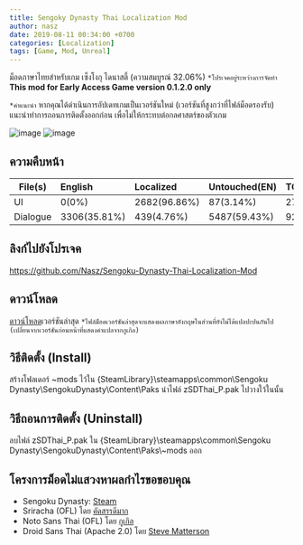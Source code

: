```yaml
---
title: Sengoky Dynasty Thai Localization Mod
author: nasz
date: 2019-08-11 00:34:00 +0700
categories: [Localization]
tags: [Game, Mod, Unreal]
---
```


ม็อดภาษาไทยสำหรับเกม เซ็งโงกุ ไดนาสตี้ (ความสมบูรณ์ 32.06%) `*โปรเจคอยู่ระหว่างการจัดทำ` 
**This mod for Early Access Game version 0.1.2.0 only** 

`*คำแนะนำ` หากคุณได้ดำเนินการอัปเดทเกมเป็นเวอร์ชันใหม่ (เวอร์ชันที่สูงกว่าที่ไฟล์ม็อดรองรับ) แนะนำทำการถอนการติดตั้งออกก่อน เพื่อไม่ให้กระทบต่อกลศาสตร์ของตัวเกม

![image](https://github.com/Nasz/Sengoku-Dynasty-Thai-Localization-Mod/assets/384751/6ca9ef73-8ea9-40fb-afd8-edba379ef6a5)
![image](https://github.com/Nasz/Sengoku-Dynasty-Thai-Localization-Mod/assets/384751/147a48df-50a3-40ba-aaf5-08d427764627)

## ความคืบหน้า

| File(s)             | English      | Localized   | Untouched(EN)  | TOTAL |
|---------------------|:-------------|:------------|:---------------|:------|
| UI                  | 0(0%)        | 2682(96.86%)| 87(3.14%)      | 2769  |
| Dialogue            | 3306(35.81%) | 439(4.76%)  | 5487(59.43%)   | 9232  |

## ลิงก์ไปยังโปรเจค
 <https://github.com/Nasz/Sengoku-Dynasty-Thai-Localization-Mod> 

## ดาวน์โหลด
[ดาวน์โหลด](https://github.com/Nasz/Sengoku-Dynasty-Thai-Localization-Mod/releases/latest)เวอร์ชันล่าสุด
`*ไฟล์ม็อดเวอร์ชันล่าสุดจะแสดงผลภาษาอังกฤษในส่วนที่ยังไม่ได้แปลปะปนกันไป (เปลี่ยนจากเวอร์ชันก่อนหน้าที่แสดงคำแปลจากกูเกิล)`

## วิธีติดตั้ง (Install)
สร้างโฟลเดอร์ ~mods ไว้ใน {SteamLibrary}\steamapps\common\Sengoku Dynasty\SengokuDynasty\Content\Paks
นำไฟล์ zSDThai_P.pak ไปวางใว้ในนั้น

## วิธีถอนการติดตั้ง (Uninstall)
ลบไฟล์ zSDThai_P.pak ใน {SteamLibrary}\steamapps\common\Sengoku Dynasty\SengokuDynasty\Content\Paks\\~mods ออก

## โครงการม็อดไม่แสวงหาผลกำไรขอขอบคุณ
+ Sengoku Dynasty: [Steam](https://store.steampowered.com/app/1702010/)
+ Sriracha (OFL) โดย [คัดสรรดีมาก](https://www.cadsondemak.com/)
+ Noto Sans Thai (OFL) โดย [กูเกิล](https://fonts.google.com/noto)
+ Droid Sans Thai (Apache 2.0) โดย [Steve Matterson](https://en.wikipedia.org/wiki/Droid_(typeface))